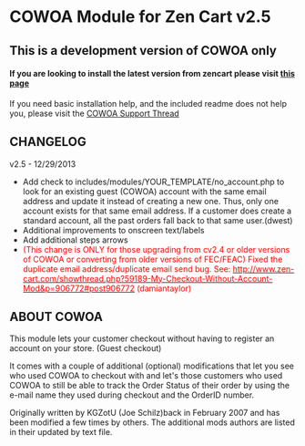 COWOA Module for Zen Cart v2.5
============

## This is a development version of COWOA only
#### If you are looking to install the latest version from zencart please visit [this page](http://www.zen-cart.com/downloads.php?do=file&id=1416)

If you need basic installation help, and the included readme does not help you, please visit the [COWOA Support Thread](http://www.zen-cart.com/showthread.php?196995-COWOA-Updated-and-Combined-for-ZC-v1-5-x)

CHANGELOG
------------
v2.5 - 12/29/2013
<ul><li>Add check to includes/modules/YOUR_TEMPLATE/no_account.php to look 
for an existing guest (COWOA) account with the same email address and update it 
instead of creating a new one. Thus, only one account exists for 
that same email address. If a customer does create a standard account, 
all the past orders fall back to that same user.(dwest)<br></li><li>Additional improvements to onscreen text/labels<br></li><li>Add additional steps arrows</li><li><span style="color:#ff0000;">(This change is ONLY for those upgrading from cv2.4 or older versions of COWOA or converting from older versions of FEC/FEAC) Fixed the duplicate email address/duplicate email send bug. See: </span><a href="http://www.zen-cart.com/showthread.php?59189-My-Checkout-Without-Account-Mod&amp;p=906772#post906772"><span style="color:#ff0000;">http://www.zen-cart.com/showthread.php?59189-My-Checkout-Without-Account-Mod&amp;p=906772#post906772</span></a><span style="color:#ff0000;"> (damiantaylor)</span><br></li></ul>


ABOUT COWOA
------------
This module lets your customer checkout without having to register an account on your store. (Guest checkout)

It comes with a couple of additional (optional) modifications that let you see who used COWOA to checkout with and let's those customers who used COWOA to still be able to track the Order Status of their order by using the e-mail name they used during checkout and the OrderID number.

Originally written by KGZotU (Joe Schilz)back in February 2007 and has been modified a few times by others.
The additional mods authors are listed in their updated by text file. 
